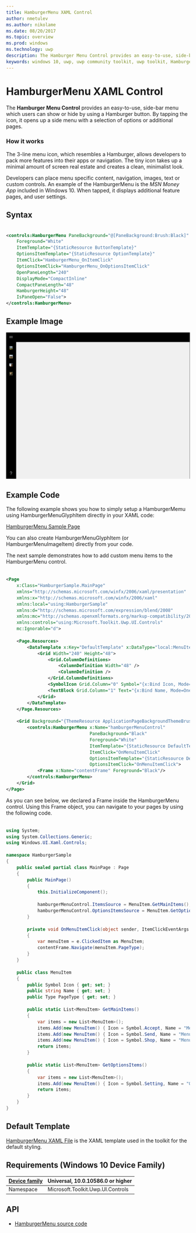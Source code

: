 ```yaml
---
title: HamburgerMenu XAML Control
author: nmetulev
ms.author: nikolame
ms.date: 08/20/2017
ms.topic: overview
ms.prod: windows
ms.technology: uwp
description: The Hamburger Menu Control provides an easy-to-use, side-bar menu which users can show or hide by using a Hamburger button
keywords: windows 10, uwp, uwp community toolkit, uwp toolkit, HamburgerMenu, xaml control, xaml
---
```


# HamburgerMenu XAML Control

The **Hamburger Menu Control** provides an easy-to-use, side-bar menu which users can show or hide by using a Hamburger button. By  tapping the icon, it opens up a side menu with a selection of options or additional pages.

### How it works

The 3-line menu icon, which resembles a Hamburger, allows developers to pack more features into their apps or navigation. The tiny icon takes up a minimal amount of screen real estate and creates a clean, minimalist look.

Developers can place menu specific content, navigation, images, text or custom controls. An example of the HamburgerMenu is the *MSN Money App* included in Windows 10. When tapped, it displays additional feature pages, and user settings.

## Syntax

```xml

<controls:HamburgerMenu PaneBackground="@[PaneBackground:Brush:Black]" x:Name="HamburgerMenuControl"
	Foreground="White"
	ItemTemplate="{StaticResource ButtonTemplate}"
	OptionsItemTemplate="{StaticResource OptionTemplate}"
	ItemClick="HamburgerMenu_OnItemClick"
	OptionsItemClick="HamburgerMenu_OnOptionsItemClick"
	OpenPaneLength="240"
	DisplayMode="CompactInline"
	CompactPaneLength="48"
	HamburgerHeight="48"
	IsPaneOpen="False">
</controls:HamburgerMenu>

```


## Example Image

![HamburgerMenu animation](../resources/images/Controls-HamburgerMenu.gif "HamburgerMenu")

## Example Code

The following example shows you how to simply setup a HamburgerMemu using HamburgerMenuGlyphItem directly in your XAML code:

[HamburgerMenu Sample Page](https://github.com/Microsoft/UWPCommunityToolkit/tree/master/Microsoft.Toolkit.Uwp.SampleApp/SamplePages/HamburgerMenu)

You can also create HamburgerMenuGlyphItem (or HamburgerMenuImageItem) directly from your code.

The next sample demonstrates how to add custom menu items to the HamburgerMenu control.

```xml

<Page
    x:Class="HamburgerSample.MainPage"
    xmlns="http://schemas.microsoft.com/winfx/2006/xaml/presentation"
    xmlns:x="http://schemas.microsoft.com/winfx/2006/xaml"
    xmlns:local="using:HamburgerSample"
    xmlns:d="http://schemas.microsoft.com/expression/blend/2008"
    xmlns:mc="http://schemas.openxmlformats.org/markup-compatibility/2006"
    xmlns:controls="using:Microsoft.Toolkit.Uwp.UI.Controls"
    mc:Ignorable="d">

    <Page.Resources>
        <DataTemplate x:Key="DefaultTemplate" x:DataType="local:MenuItem">
            <Grid Width="240" Height="48">
                <Grid.ColumnDefinitions>
                    <ColumnDefinition Width="48" />
                    <ColumnDefinition />
                </Grid.ColumnDefinitions>
                <SymbolIcon Grid.Column="0" Symbol="{x:Bind Icon, Mode=OneWay}" Foreground="White" />
                <TextBlock Grid.Column="1" Text="{x:Bind Name, Mode=OneWay}" FontSize="16" VerticalAlignment="Center" Foreground="White" />
            </Grid>
        </DataTemplate>
    </Page.Resources>

    <Grid Background="{ThemeResource ApplicationPageBackgroundThemeBrush}">
        <controls:HamburgerMenu x:Name="hamburgerMenuControl"
                                PaneBackground="Black"
                                Foreground="White"
                                ItemTemplate="{StaticResource DefaultTemplate}"
                                ItemClick="OnMenuItemClick"
                                OptionsItemTemplate="{StaticResource DefaultTemplate}"
                                OptionsItemClick="OnMenuItemClick">
            <Frame x:Name="contentFrame" Foreground="Black"/>
        </controls:HamburgerMenu>
    </Grid>
</Page>

```

As you can see below, we declared a Frame inside the HamburgerMenu control. Using this Frame object, you can navigate to your pages by using the following code.

```csharp

using System;
using System.Collections.Generic;
using Windows.UI.Xaml.Controls;

namespace HamburgerSample
{
    public sealed partial class MainPage : Page
    {
        public MainPage()
        {
            this.InitializeComponent();

            hamburgerMenuControl.ItemsSource = MenuItem.GetMainItems();
            hamburgerMenuControl.OptionsItemsSource = MenuItem.GetOptionsItems();
        }

        private void OnMenuItemClick(object sender, ItemClickEventArgs e)
        {
            var menuItem = e.ClickedItem as MenuItem;
            contentFrame.Navigate(menuItem.PageType);
        }
    }

    public class MenuItem
    {
        public Symbol Icon { get; set; }
        public string Name { get; set; }
        public Type PageType { get; set; }

        public static List<MenuItem> GetMainItems()
        {
            var items = new List<MenuItem>();
            items.Add(new MenuItem() { Icon = Symbol.Accept, Name = "MenuItem1", PageType = typeof(Views.BlankPage1) });
            items.Add(new MenuItem() { Icon = Symbol.Send, Name = "MenuItem2", PageType = typeof(Views.BlankPage1) });
            items.Add(new MenuItem() { Icon = Symbol.Shop, Name = "MenuItem3", PageType = typeof(Views.BlankPage1) });
            return items; 
        }

        public static List<MenuItem> GetOptionsItems()
        {
            var items = new List<MenuItem>();
            items.Add(new MenuItem() { Icon = Symbol.Setting, Name = "OptionItem1", PageType = typeof(Views.BlankPage1) });
            return items;
        }
    }
}

```

## Default Template 

[HamburgerMenu XAML File](https://github.com/Microsoft/UWPCommunityToolkit/blob/master/Microsoft.Toolkit.Uwp.UI.Controls/HamburgerMenu/HamburgerMenu.xaml) is the XAML template used in the toolkit for the default styling.

## Requirements (Windows 10 Device Family)

| [Device family](http://go.microsoft.com/fwlink/p/?LinkID=526370) | Universal, 10.0.10586.0 or higher |
| --- | --- |
| Namespace | Microsoft.Toolkit.Uwp.UI.Controls |

## API

* [HamburgerMenu source code](https://github.com/Microsoft/UWPCommunityToolkit/tree/master/Microsoft.Toolkit.Uwp.UI.Controls/HamburgerMenu)


